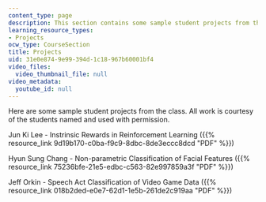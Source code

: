 ```yaml
---
content_type: page
description: This section contains some sample student projects from the class.
learning_resource_types:
- Projects
ocw_type: CourseSection
title: Projects
uid: 31e0e874-9e99-394d-1c18-967b60001bf4
video_files:
  video_thumbnail_file: null
video_metadata:
  youtube_id: null
---
```


Here are some sample student projects from the class. All work is courtesy of the students named and used with permission.

Jun Ki Lee - Instrinsic Rewards in Reinforcement Learning ({{% resource_link 9d19b170-c0ba-f9c9-8dbc-8de3eccc8dcd "PDF" %}})

Hyun Sung Chang - Non-parametric Classification of Facial Features ({{% resource_link 75236bfe-21e5-edbc-c563-82e997859a3f "PDF" %}})

Jeff Orkin - Speech Act Classification of Video Game Data ({{% resource_link 018b2ded-e0e7-62d1-1e5b-261de2c919aa "PDF" %}})